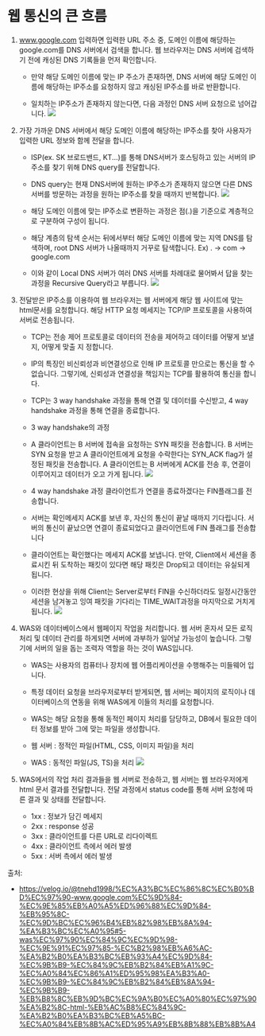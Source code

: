 # 웹 통신의 큰 흐름

1. www.google.com 입력하면 입력한 URL 주소 중, 도메인 이름에 해당하는 google.com를 DNS 서버에서 검색을 합니다.
웹 브라우저는 DNS 서버에 검색하기 전에 캐싱된 DNS 기록들을 먼저 확인합니다.
   - 만약 해당 도메인 이름에 맞는 IP 주소가 존재하면, DNS 서버에 해당 도메인 이름에 해당하는 IP주소를 요청하지 않고 캐싱된 IP주소를 바로 반환합니다.

   - 일치하는 IP주소가 존재하지 않는다면, 다음 과정인 DNS 서버 요청으로 넘어갑니다.
![](https://velog.velcdn.com/images/tnehd1998/post/6c1654af-eebd-4645-9434-54567ddac967/image.png)

2. 가장 가까운 DNS 서버에서 해당 도메인 이름에 해당하는 IP주소를 찾아 사용자가 입력한 URL 정보와 함께 전달을 합니다.
   - ISP(ex. SK 브로드밴드, KT...)를 통해 DNS서버가 호스팅하고 있는 서버의 IP주소를 찾기 위해 DNS query를 전달합니다.

   - DNS query는 현재 DNS서버에 원하는 IP주소가 존재하지 않으면 다른 DNS 서버를 방문하는 과정을 원하는 IP주소를 찾을 때까지 반복합니다.
![](https://velog.velcdn.com/images/tnehd1998/post/3958b7bb-e875-4afb-b5cd-b3de235ebd68/image.jpeg)
   - 해당 도메인 이름에 맞는 IP주소로 변환하는 과정은 점(.)을 기준으로 계층적으로 구분하여 구성이 됩니다.

   - 해당 계층의 탐색 순서는 뒤에서부터 해당 도메인 이름에 맞는 지역 DNS를 탐색하며, root DNS 서버가 나올때까지 거꾸로 탐색합니다. Ex) . -> com -> google.com

   - 이와 같이 Local DNS 서버가 여러 DNS 서버를 차례대로 물어봐서 답을 찾는 과정을 Recursive Query라고 부릅니다.
![](https://velog.velcdn.com/images/tnehd1998/post/e10682ef-94f7-4651-a118-bb2690891eb6/image.png)

3. 전달받은 IP주소를 이용하여 웹 브라우저는 웹 서버에게 해당 웹 사이트에 맞는 html문서를 요청합니다. 해당 HTTP 요청 메세지는 TCP/IP 프로토콜을 사용하여 서버로 전송됩니다.

   - TCP는 전송 제어 프로토콜로 데이터의 전송을 제어하고 데이터를 어떻게 보낼 지, 어떻게 맞출 지 정합니다.

   - IP의 특징인 비신뢰성과 비연결성으로 인해 IP 프로토콜 만으로는 통신을 할 수 없습니다. 그렇기에, 신뢰성과 연결성을 책임지는 TCP를 활용하여 통신을 합니다.

   - TCP는 3 way handshake 과정을 통해 연결 및 데이터를 수신받고, 4 way handshake 과정을 통해 연결을 종료합니다.

   - 3 way handshake의 과정

   - A 클라이언트는 B 서버에 접속을 요청하는
   SYN 패킷을 전송합니다.
   B 서버는 SYN 요청을 받고
   A 클라이언트에게 요청을 수락한다는
   SYN_ACK flag가 설정된 패킷을 전송합니다.
   A 클라이언트는 B 서버에게 ACK를 전송 후,
   연결이 이루어지고 데이터가 오고 가게 됩니다.
![](https://velog.velcdn.com/images/tnehd1998/post/53f1170d-7f07-4046-9102-37d92cbbe6ef/image.png)
   - 4 way handshake 과정
   클라이언트가 연결을 종료하겠다는
   FIN플래그를 전송합니다.
   - 서버는 확인메세지 ACK를 보낸 후,
   자신의 통신이 끝날 때까지 기다립니다.
   서버의 통신이 끝났으면
   연결이 종료되었다고
   클라이언트에 FIN 플래그를 전송합니다
   - 클라이언트는 확인했다는 메세지 ACK를 보냅니다.
   만약, Client에서 세션을 종료시킨 뒤 도착하는 패킷이 있다면
   해당 패킷은 Drop되고 데이터는 유실되게 됩니다.
   - 이러한 현상을 위해
   Client는 Server로부터 FIN을 수신하더라도
   일정시간동안 세션을 남겨놓고 잉여 패킷을 기다리는
   TIME_WAIT과정을 마지막으로 거치게 됩니다.
![](https://velog.velcdn.com/images/tnehd1998/post/1077f152-2640-46fd-9fed-3074794ae123/image.png)
4. WAS와 데이터베이스에서 웹페이지 작업을 처리합니다. 웹 서버 혼자서 모든 로직 처리 및 데이터 관리를 하게되면
서버에 과부하가 일어날 가능성이 높습니다. 그렇기에 서버의 일을 돕는 조력자 역할을 하는 것이 WAS입니다.

   - WAS는 사용자의 컴퓨터나 장치에 웹 어플리케이션을 수행해주는 미들웨어 입니다.

   - 특정 데이터 요청을 브라우저로부터 받게되면,
   웹 서버는 페이지의 로직이나 데이터베이스의 연동을 위해
   WAS에게 이들의 처리를 요청합니다.

   - WAS는 해당 요청을 통해 동적인 페이지 처리를 담당하고,
   DB에서 필요한 데이터 정보를 받아 그에 맞는 파일을 생성합니다.

   - 웹 서버 : 정적인 파일(HTML, CSS, 이미지 파일)을 처리
   - WAS : 동적인 파일(JS, TS)을 처리
![](https://velog.velcdn.com/images/tnehd1998/post/2d477145-dfd1-4f8e-9c8d-bfdb57d0acf5/image.png)
5. WAS에서의 작업 처리 결과들을 웹 서버로 전송하고, 웹 서버는 웹 브라우저에게 html 문서 결과를 전달합니다.
전달 과정에서 status code를 통해 서버 요청에 따른 결과 및 상태를 전달합니다.

   - 1xx : 정보가 담긴 메세지
   - 2xx : response 성공
   - 3xx : 클라이언트를 다른 URL로 리다이렉트
   - 4xx : 클라이언트 측에서 에러 발생
   - 5xx : 서버 측에서 에러 발생


출처: 
- https://velog.io/@tnehd1998/%EC%A3%BC%EC%86%8C%EC%B0%BD%EC%97%90-www.google.com%EC%9D%84-%EC%9E%85%EB%A0%A5%ED%96%88%EC%9D%84-%EB%95%8C-%EC%9D%BC%EC%96%B4%EB%82%98%EB%8A%94-%EA%B3%BC%EC%A0%95#5-was%EC%97%90%EC%84%9C%EC%9D%98-%EC%9E%91%EC%97%85-%EC%B2%98%EB%A6%AC-%EA%B2%B0%EA%B3%BC%EB%93%A4%EC%9D%84-%EC%9B%B9-%EC%84%9C%EB%B2%84%EB%A1%9C-%EC%A0%84%EC%86%A1%ED%95%98%EA%B3%A0-%EC%9B%B9-%EC%84%9C%EB%B2%84%EB%8A%94-%EC%9B%B9-%EB%B8%8C%EB%9D%BC%EC%9A%B0%EC%A0%80%EC%97%90%EA%B2%8C-html-%EB%AC%B8%EC%84%9C-%EA%B2%B0%EA%B3%BC%EB%A5%BC-%EC%A0%84%EB%8B%AC%ED%95%A9%EB%8B%88%EB%8B%A4